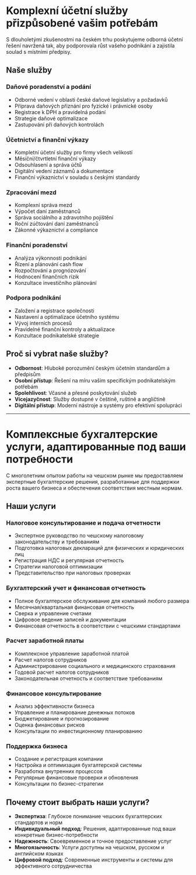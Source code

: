 # Komplexní účetní služby přizpůsobené vašim potřebám

S dlouholetými zkušenostmi na českém trhu poskytujeme odborná účetní řešení navržená tak, aby podporovala růst vašeho podnikání a zajistila soulad s místními předpisy.

## Naše služby

### Daňové poradenství a podání

- Odborné vedení v oblasti české daňové legislativy a požadavků
- Příprava daňových přiznání pro fyzické i právnické osoby
- Registrace k DPH a pravidelná podání
- Strategie daňové optimalizace
- Zastupování při daňových kontrolách

### Účetnictví a finanční výkazy

- Kompletní účetní služby pro firmy všech velikostí
- Měsíční/čtvrtletní finanční výkazy
- Odsouhlasení a správa účtů
- Digitální vedení záznamů a dokumentace
- Finanční výkaznictví v souladu s českými standardy

### Zpracování mezd

- Komplexní správa mezd
- Výpočet daní zaměstnanců
- Správa sociálního a zdravotního pojištění
- Roční zúčtování daní zaměstnanců
- Zákonné výkaznictví a compliance

### Finanční poradenství

- Analýza výkonnosti podnikání
- Řízení a plánování cash flow
- Rozpočtování a prognózování
- Hodnocení finančních rizik
- Konzultace investičního plánování

### Podpora podnikání

- Založení a registrace společnosti
- Nastavení a optimalizace účetního systému
- Vývoj interních procesů
- Pravidelné finanční kontroly a aktualizace
- Konzultace podnikatelské strategie

## Proč si vybrat naše služby?

- **Odbornost**: Hluboké porozumění českým účetním standardům a předpisům
- **Osobní přístup**: Řešení na míru vašim specifickým podnikatelským potřebám
- **Spolehlivost**: Včasné a přesné poskytování služeb
- **Vícejazyčnost**: Služby dostupné v češtině, ruštině a angličtině
- **Digitální přístup**: Moderní nástroje a systémy pro efektivní spolupráci

---

# Комплексные бухгалтерские услуги, адаптированные под ваши потребности

С многолетним опытом работы на чешском рынке мы предоставляем экспертные бухгалтерские решения, разработанные для поддержки роста вашего бизнеса и обеспечения соответствия местным нормам.

## Наши услуги

### Налоговое консультирование и подача отчетности

- Экспертное руководство по чешскому налоговому законодательству и требованиям
- Подготовка налоговых деклараций для физических и юридических лиц
- Регистрация НДС и регулярная отчетность
- Стратегии налоговой оптимизации
- Представительство при налоговых проверках

### Бухгалтерский учет и финансовая отчетность

- Полное бухгалтерское обслуживание для компаний любого размера
- Месячная/квартальная финансовая отчетность
- Сверка и управление счетами
- Цифровое ведение записей и документации
- Финансовая отчетность в соответствии с чешскими стандартами

### Расчет заработной платы

- Комплексное управление заработной платой
- Расчет налогов сотрудников
- Администрирование социального и медицинского страхования
- Годовой расчет налогов сотрудников
- Законодательная отчетность и соответствие требованиям

### Финансовое консультирование

- Анализ эффективности бизнеса
- Управление и планирование денежных потоков
- Бюджетирование и прогнозирование
- Оценка финансовых рисков
- Консультации по инвестиционному планированию

### Поддержка бизнеса

- Создание и регистрация компании
- Настройка и оптимизация бухгалтерской системы
- Разработка внутренних процессов
- Регулярные финансовые проверки и обновления
- Консультации по бизнес-стратегии

## Почему стоит выбрать наши услуги?

- **Экспертиза**: Глубокое понимание чешских бухгалтерских стандартов и норм
- **Индивидуальный подход**: Решения, адаптированные под ваши конкретные бизнес-потребности
- **Надежность**: Своевременное и точное предоставление услуг
- **Многоязычность**: Услуги доступны на чешском, русском и английском языках
- **Цифровой подход**: Современные инструменты и системы для эффективного сотрудничества
